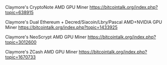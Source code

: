 Claymore's CryptoNote AMD GPU Miner
https://bitcointalk.org/index.php?topic=638915

Claymore's Dual Ethereum + Decred/Siacoin/Lbry/Pascal AMD+NVIDIA GPU Miner
https://bitcointalk.org/index.php?topic=1433925

Claymore's NeoScrypt AMD GPU Miner
https://bitcointalk.org/index.php?topic=3012600

Claymore's ZCash AMD GPU Miner
https://bitcointalk.org/index.php?topic=1670733